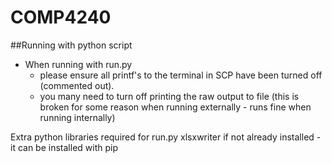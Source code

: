 # COMP4240

##Running with python script

- When running with run.py 
  - please ensure all printf's to the terminal in SCP have been turned off (commented out).
  - you many need to turn off printing the raw output to file (this is broken for some reason when running externally - runs fine when running internally)




Extra python libraries required for run.py
  xlsxwriter
  if not already installed - it can be installed with pip
